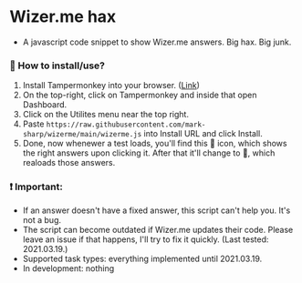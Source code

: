 # Wizer.me hax
 - A javascript code snippet to show Wizer.me answers. Big hax. Big junk.
### 🔮 How to install/use?
1. Install Tampermonkey into your browser. ([Link](https://www.tampermonkey.net))
2. On the top-right, click on Tampermonkey and inside that open Dashboard.
3. Click on the Utilites menu near the top right.
4. Paste `https://raw.githubusercontent.com/mark-sharp/wizerme/main/wizerme.js` into Install URL and click Install.
5. Done, now whenewer a test loads, you'll find this 🔮 icon, which shows the right answers upon clicking it. After that it'll change to 🔄, which realoads those answers.
### ❗ Important:
 - If an answer doesn't have a fixed answer, this script can't help you. It's not a bug.
 - The script can become outdated if Wizer.me updates their code. Please leave an issue if that happens, I'll try to fix it quickly. (Last tested: 2021.03.19.)
 - Supported task types: everything implemented until 2021.03.19.
 - In development: nothing
